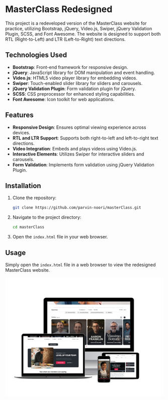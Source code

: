 
# MasterClass Redesigned

This project is a redeveloped version of the MasterClass website for practice, utilizing Bootstrap, jQuery, Video.js, Swiper, jQuery Validation Plugin, SCSS, and Font Awesome. The website is designed to support both RTL (Right-to-Left) and LTR (Left-to-Right) text directions.

## Technologies Used

- **Bootstrap**: Front-end framework for responsive design.
- **jQuery**: JavaScript library for DOM manipulation and event handling.
- **Video.js**: HTML5 video player library for embedding videos.
- **Swiper**: Touch-enabled slider library for sliders and carousels.
- **jQuery Validation Plugin**: Form validation plugin for jQuery.
- **SCSS**: CSS preprocessor for enhanced styling capabilities.
- **Font Awesome**: Icon toolkit for web applications.

## Features

- **Responsive Design**: Ensures optimal viewing experience across devices.
- **RTL and LTR Support**: Supports both right-to-left and left-to-right text directions.
- **Video Integration**: Embeds and plays videos using Video.js.
- **Interactive Elements**: Utilizes Swiper for interactive sliders and carousels.
- **Form Validation**: Implements form validation using jQuery Validation Plugin.

## Installation

1. Clone the repository:
   ```bash
   git clone https://github.com/parvin-noori/masterClass.git
   ```

2. Navigate to the project directory:
   ```bash
   cd masterClass
   ```

3. Open the `index.html` file in your web browser.

## Usage

Simply open the `index.html` file in a web browser to view the redesigned MasterClass website.

![demo](https://github.com/parvin-noori/masterClass/blob/master/assets/imgs/screenShot/smartmockups_masterClass.jpg)
